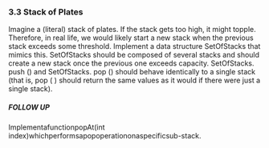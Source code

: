 ### 3.3 Stack of Plates
Imagine a (literal) stack of plates. If the stack gets too high, it might topple. Therefore, in real life, we would likely start a new stack when the previous stack exceeds some threshold. Implement a data structure SetOfStacks that mimics this. SetOfStacks should be composed of several stacks and should create a new stack once the previous one exceeds capacity. SetOfStacks. push () and SetOfStacks. pop () should behave identically to a single stack (that is, pop ( ) should return the same values as it would if there were just a single stack).
##### FOLLOW UP
ImplementafunctionpopAt(int index)whichperformsapopoperationonaspecificsub-stack.